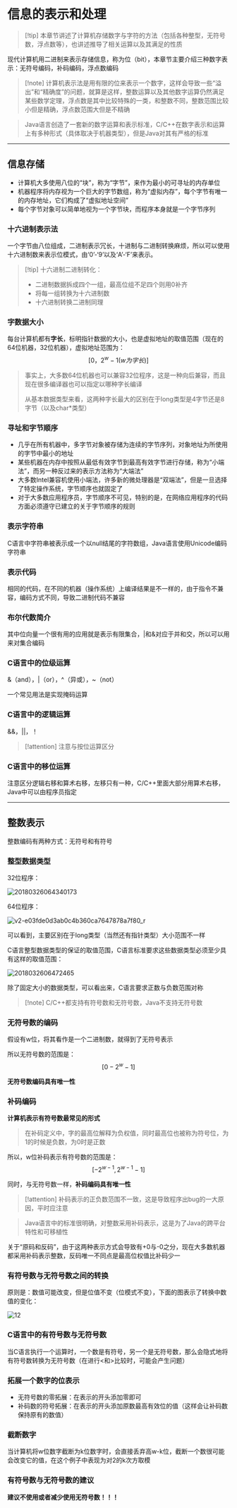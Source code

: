 # **信息的表示和处理**

> [!tip] 本章节讲述了计算机存储数字与字符的方法（包括各种整型，无符号数，浮点数等），也讲述推导了相关运算以及其满足的性质

现代计算机用二进制来表示存储信息，称为位（bit），本章节主要介绍三种数字表示：无符号编码，补码编码，浮点数编码

> [!note] 计算机表示法是用有限的位来表示一个数字，这样会导致一些“溢出”和“精确度”的问题，就算是这样，整数运算以及其他数字运算仍然满足某些数学定理，浮点数是其中比较特殊的一类，和整数不同，整数范围比较小但是精确，浮点数范围大但是不精确

> Java语言创造了一套新的数字运算和表示标准，C/C++在数字表示和运算上有多种形式（具体取决于机器类型），但是Java对其有严格的标准

---

## 信息存储

- 计算机大多使用八位的“块”，称为“字节”，来作为最小的可寻址的内存单位
- 机器程序将内存视为一个巨大的字节数组，称为“虚拟内存”，每个字节有唯一的内存地址，它们构成了“虚拟地址空间”
- 每个字节对象可以简单地视为一个字节块，而程序本身就是一个字节序列

### 十六进制表示法

一个字节由八位组成，二进制表示冗长，十进制与二进制转换麻烦，所以可以使用十六进制数来表示位模式，由‘0’-‘9’以及‘A’-‘F’来表示。

> [!tip] 十六进制二进制转化：
>
> - 二进制数据拆成四个一组，最高位组不足四个则用0补齐
> - 将每一组转换为十六进制数
> - 十六进制转换二进制同理

### 字数据大小

每台计算机都有**字长**，标明指针数据的大小，也是虚拟地址的取值范围（现在的64位机器，32位机器），虚拟地址范围为：$$[0，2^w-1(w为字长)]$$

> 事实上，大多数64位机器也可以兼容32位程序，这是一种向后兼容，而且现在很多编译器也可以指定以哪种字长编译
>
> 从基本数据类型来看，这两种字长最大的区别在于long类型是4字节还是8字节（以及char*类型）

### 寻址和字节顺序

- 几乎在所有机器中，多字节对象被存储为连续的字节序列，对象地址为所使用的字节中最小的地址
- 某些机器在内存中按照从最低有效字节到最高有效字节进行存储，称为“小端法”，而另一种反过来的表示方法称为“大端法”
- 大多数Intel兼容机使用小端法，许多新的微处理器是“双端法”，但是一旦选择了特定操作系统，字节顺序也就固定了
- 对于大多数应用程序员，字节顺序不可见，特别的是，在网络应用程序的代码方面必须遵守已建立的关于字节顺序的规则

### 表示字符串

C语言中字符串被表示成一个以null结尾的字符数组，Java语言使用Unicode编码字符串

### 表示代码

相同的代码，在不同的机器（操作系统）上编译结果是不一样的，由于指令不兼容，编码方式不同，导致二进制代码不兼容

### 布尔代数简介

其中位向量一个很有用的应用就是表示有限集合，|和&对应于并和交，所以可以用来对集合编码

### C语言中的位级运算

&（and），|（or），^（异或），~（not）

一个常见用法是实现掩码运算

### C语言中的逻辑运算

&&，||，！

> [!attention] 注意与按位运算区分

### C语言中的移位运算

注意区分逻辑右移和算术右移，左移只有一种，C/C++里面大部分用算术右移，Java中可以由程序员指定

---



## 整数表示

整数编码有两种方式：无符号和有符号

### 整型数据类型

32位程序：

![20180326064340173](https://s2.loli.net/2022/07/19/jzQxvi6DTuaNILE.jpg)

64位程序：

![v2-e03fde0d3ab0c4b360ca7647878a7f80_r](https://s2.loli.net/2022/07/19/cByjCoYXgEzt5Wh.jpg)

可以看到，主要区别在于long类型（当然还有指针类型）大小范围不一样

C语言整型数据类型的保证的取值范围，C语言标准要求这些数据类型必须至少具有这样的取值范围：

![2018032606472465](https://s2.loli.net/2022/07/19/OqQFpLDVwyr8Tm5.jpg)

除了固定大小的数据类型，可以看出来，C语言要求正数与负数范围对称

> [!note] C/C++都支持有符号数和无符号数，Java不支持无符号数

### 无符号数的编码

假设有w位，将其看作是一个二进制数，就得到了无符号表示

所以无符号数的范围是：$$[0 - 2^w-1]$$ 

**无符号数编码具有唯一性**

### 补码编码

**计算机表示有符号数最常见的形式**

> 在补码定义中，字的最高位解释为负权值，同时最高位也被称为符号位，为1的时候是负数，为0时是正数

所以，w位补码表示有符号数的范围是：$$[-2^{w-1},2^{w-1}-1]$$

同时，与无符号数一样，**补码编码具有唯一性**

> [!attention] 补码表示的正负数范围不一致，这是导致程序出bug的一大原因，平时应注意

> Java语言中的标准很明确，对整数采用补码表示，这是为了Java的跨平台特性和可移植性

关于“原码和反码”，由于这两种表示方式会导致有+0与-0之分，现在大多数机器都采用补码表示整数，反码唯一不同点是最高位权值比补码少一

### 有符号数与无符号数之间的转换

原则是：数值可能改变，但是位值不变（位模式不变），下面的图表示了转换中数值的变化：

![12](https://s2.loli.net/2022/07/19/jC1UWf9GMcDqXgb.png)

### C语言中的有符号数与无符号数

当C语言执行一个运算时，一个数是有符号，另一个是无符号数，那么会隐式地将有符号数转换为无符号数（在进行<和>比较时，可能会产生问题）

### 拓展一个数字的位表示

- 无符号数的零拓展：在表示的开头添加零即可
- 补码数的符号拓展：在表示的开头添加原数最高有效位的值（这样会让补码数保持原有的数值）

### 截断数字

当计算机将w位数字截断为k位数字时，会直接丢弃高w-k位，截断一个数很可能会改变它的值，在这个例子中表现为对2的k次方取模

### 有符号数与无符号数的建议

**建议不使用或者减少使用无符号数！！！**
